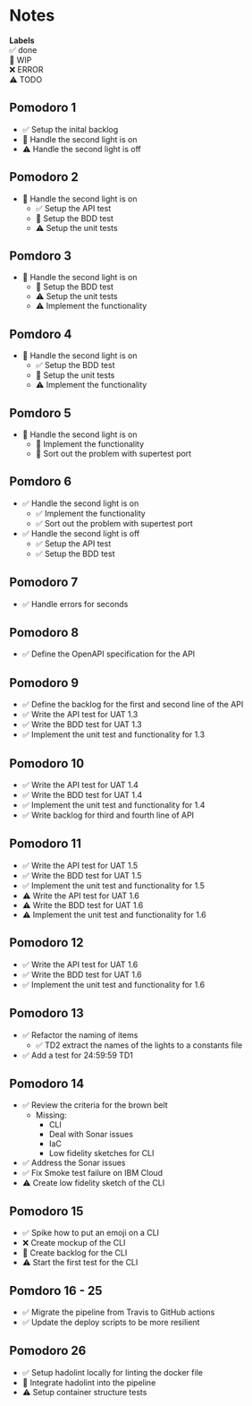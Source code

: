 # Notes

**Labels**  
✅ done  
🚧 WIP  
❌ ERROR  
⚠ TODO

## Pomodoro 1

- ✅ Setup the inital backlog
- 🚧 Handle the second light is on
- ⚠ Handle the second light is off

## Pomodoro 2

- 🚧 Handle the second light is on
  - ✅ Setup the API test
  - 🚧 Setup the BDD test
  - ⚠ Setup the unit tests

## Pomdoro 3

- 🚧 Handle the second light is on
  - 🚧 Setup the BDD test
  - ⚠ Setup the unit tests
  - ⚠ Implement the functionality

## Pomdoro 4

- 🚧 Handle the second light is on
  - ✅ Setup the BDD test
  - 🚧 Setup the unit tests
  - ⚠ Implement the functionality

## Pomdoro 5

- 🚧 Handle the second light is on
  - 🚧 Implement the functionality
  - 🚧 Sort out the problem with supertest port

## Pomdoro 6

- ✅ Handle the second light is on
  - ✅ Implement the functionality
  - ✅ Sort out the problem with supertest port
- ✅ Handle the second light is off
  - ✅ Setup the API test
  - ✅ Setup the BDD test

## Pomodoro 7

- ✅ Handle errors for seconds

## Pomodoro 8

- ✅ Define the OpenAPI specification for the API

## Pomodoro 9

- ✅ Define the backlog for the first and second line of the API
- ✅ Write the API test for UAT 1.3
- ✅ Write the BDD test for UAT 1.3
- ✅ Implement the unit test and functionality for 1.3

## Pomodoro 10

- ✅ Write the API test for UAT 1.4
- ✅ Write the BDD test for UAT 1.4
- ✅ Implement the unit test and functionality for 1.4
- ✅ Write backlog for third and fourth line of API

## Pomodoro 11

- ✅ Write the API test for UAT 1.5
- ✅ Write the BDD test for UAT 1.5
- ✅ Implement the unit test and functionality for 1.5
- ⚠ Write the API test for UAT 1.6
- ⚠ Write the BDD test for UAT 1.6
- ⚠ Implement the unit test and functionality for 1.6

## Pomodoro 12

- ✅ Write the API test for UAT 1.6
- ✅ Write the BDD test for UAT 1.6
- ✅ Implement the unit test and functionality for 1.6

## Pomodoro 13

- ✅ Refactor the naming of items
  - ✅ TD2 extract the names of the lights to a constants file
- ✅ Add a test for 24:59:59 TD1

## Pomodoro 14

- ✅ Review the criteria for the brown belt
  - Missing:
    - CLI
    - Deal with Sonar issues
    - IaC
    - Low fidelity sketches for CLI
- ✅ Address the Sonar issues
- ✅ Fix Smoke test failure on IBM Cloud
- ⚠ Create low fidelity sketch of the CLI

## Pomodoro 15

- ✅ Spike how to put an emoji on a CLI
- ❌ Create mockup of the CLI
- 🚧 Create backlog for the CLI
- ⚠ Start the first test for the CLI

## Pomdoro 16 - 25

- ✅ Migrate the pipeline from Travis to GitHub actions
- ✅ Update the deploy scripts to be more resilient

## Pomodoro 26

- ✅ Setup hadolint locally for linting the docker file
- 🚧 Integrate hadolint into the pipeline
- ⚠ Setup container structure tests
